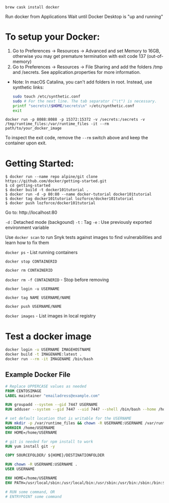 ```
brew cask install docker
```

Run docker from Applications
Wait until Docker Desktop is "up and running"

# To setup your Docker:

1. Go to Preferences -> Resources -> Advanced and set Memory to 16GB, otherwise you may get premature termination with exit code 137 (out-of-memory)
2. Go to Preferences -> Resources -> File Sharing and add the folders /tmp and /secrets. See application.properties for more information.

- Note: In macOS Catalina, you can't add folders in root. Instead, use synthetic links:
  ```bash
  sudo touch /etc/synthetic.conf
  sudo # For the next line. The tab separator ("\t") is necessary.
  printf "secrets\t$HOME/secrets\n" >/etc/synthetic.conf
  exit
  ```

```
docker run -p 8088:8088 -p 15372:15372 -v /secrets:/secrets -v /tmp/runtime_files:/var/runtime_files -it --rm path/to/your_docker_image
```

To inspect the exit code, remove the `--rm` switch above and keep the container upon exit.

# Getting Started:

```
$ docker run --name repo alpine/git clone https://github.com/docker/getting-started.git
$ cd getting-started
$ docker build -t docker101tutorial .
$ docker run -d -p 80:80 --name docker-tutorial docker101tutorial
$ docker tag docker101tutorial lozforce/docker101tutorial
$ docker push lozforce/docker101tutorial
```

Go to: http://localhost:80

`-d` : Detached mode (backgound)
`-t` : Tag
`-e` : Use previously exported environment variable

Use `docker scan` to run Snyk tests against images to find vulnerabilities and learn how to fix them

`docker ps` - List running containers

`docker stop CONTAINERID`

`docker rm CONTAINERID`

`docker rm -f CONTAINERID` - Stop before removing

`docker login -u USERNAME`

`docker tag NAME USERNAME/NAME`

`docker push USERNAME/NAME`

`docker images` - List images in local registry

# Test a docker image

```bash
docker login -u USERNAME IMAGEHOSTNAME
docker build -t IMAGENAME:latest .
docker run --rm -it IMAGENAME /bin/bash
```

## Example Docker File

```dockerfile
# Replace UPPERCASE values as needed
FROM CENTOSIMAGE
LABEL maintainer "emailadress@example.com"

RUN groupadd --system --gid 7447 USERNAME
RUN adduser --system --gid 7447 --uid 7447 --shell /bin/bash --home /home/USERNAME USERNAME

# set default location that is writable for the USERNAME
RUN mkdir -p /var/runtime_files && chown -R USERNAME:USERNAME /var/runtime_files
WORKDIR /home/USERNAME
ENV HOME=/home/USERNAME

# git is needed for npm install to work
RUN yum install git -y

COPY SOURCEFOLDER/ ${HOME}/DESTINATIONFOLDER

RUN chown -R USERNAME:USERNAME .
USER USERNAME

ENV HOME=/home/USERNAME
ENV PATH=/usr/local/sbin:/usr/local/bin:/usr/sbin:/usr/bin:/sbin:/bin:${PATH}

# RUN some command, OR
# ENTRYPOINT some command
```
